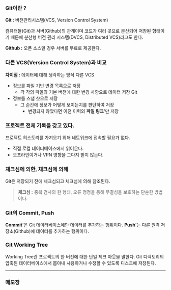 
### Git이란 ?
**Git :** 버전관리시스템(VCS, Version Control System)

컴퓨터들(Git)과 서버(Github)의 관계이며 코드가 여러 곳으로 분산되어 저장된 형태이기 때문에 분산형 버전 관리 시스템(DVCS, Distributed VCS)라고도 한다.

**Github :** 오픈 소스일 경우 서버를 무료로 제공한다.

### 다른 VCS(Version Control System)과 비교
**차이점 :** 데이터에 대해 생각하는 방식
다른 VCS
- 정보를 파일 기반 변경 목록으로 저장
  - 각 각의 파일의 기본 버전에 대한 변경 사항으로 데이터 저장
Git
- 정보를 스냅 샷으로 저장
  - 그 순간에 정보가 어떻게 보이는지를 판단하여 저장
    - 변경되지 않았다면 이전 이력의 **파일 링크**'만 저장

### 프로젝트 전체 기록을 갖고 있다.
프로젝트 히스토리를 가져오기 위해 네트워크에 접속할 필요가 없다.
- 직접 로컬 데이터베이스에서 읽어온다.
- 오프라인이거나 VPN 영향을 그다지 받지 않는다.

### 체크섬에 의한, 체크섬에 의해
Git은 저장되기 전에 체크섬되고 체크섬에 의해 참조된다.
> **체크섬 :** 중복 검사의 한 형태, 오류 정정을 통해 무결성을 보호하는 단순한 방법이다.

### Git의 Commit, Push
**Commit**'은 Git 데이터베이스에만 데이터를 추가하는 행위이다.
**Push**'는 다른 원격 저장소(Github)에 데이터를 추가하는 행위이다.

### Git Working Tree
Working Tree란 프로젝트의 한 버전에 대한 단일 체크 아웃을 말한다.
Git 디렉토리의 압축된 데이터베이스에서 뽑아내 사용하거나 수정할 수 있도록 디스크에 저장된다.

---

### 메모장
